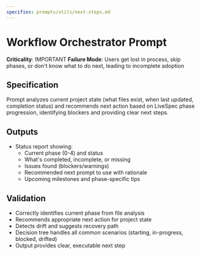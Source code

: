 ```yaml
---
specifies: prompts/utils/next-steps.md
---
```


# Workflow Orchestrator Prompt

**Criticality**: IMPORTANT
**Failure Mode**: Users get lost in process, skip phases, or don't know what to do next, leading to incomplete adoption

## Specification

Prompt analyzes current project state (what files exist, when last updated, completion status) and recommends next action based on LiveSpec phase progression, identifying blockers and providing clear next steps.

## Outputs

- Status report showing:
  - Current phase (0-4) and status
  - What's completed, incomplete, or missing
  - Issues found (blockers/warnings)
  - Recommended next prompt to use with rationale
  - Upcoming milestones and phase-specific tips

## Validation

- Correctly identifies current phase from file analysis
- Recommends appropriate next action for project state
- Detects drift and suggests recovery path
- Decision tree handles all common scenarios (starting, in-progress, blocked, drifted)
- Output provides clear, executable next step
